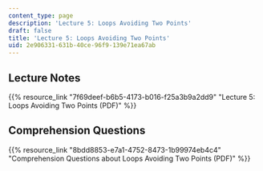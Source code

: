 ```yaml
---
content_type: page
description: 'Lecture 5: Loops Avoiding Two Points'
draft: false
title: 'Lecture 5: Loops Avoiding Two Points'
uid: 2e906331-631b-40ce-96f9-139e71ea67ab
---
```

## Lecture Notes

{{% resource_link "7f69deef-b6b5-4173-b016-f25a3b9a2dd9" "Lecture 5: Loops Avoiding Two Points (PDF)" %}}

## Comprehension Questions

{{% resource_link "8bdd8853-e7a1-4752-8473-1b99974eb4c4" "Comprehension Questions about Loops Avoiding Two Points (PDF)" %}}